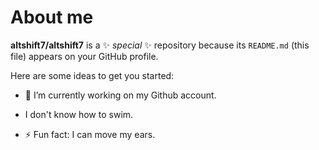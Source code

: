 # About me


**altshift7/altshift7** is a ✨ _special_ ✨ repository because its `README.md` (this file) appears on your GitHub profile.

Here are some ideas to get you started:

- 🔭 I’m currently working on my Github account.
- I don't know how to swim.

- ⚡ Fun fact: I can move my ears.

